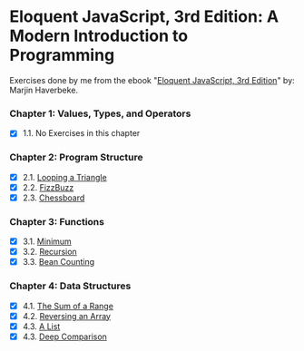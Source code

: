 # Eloquent JavaScript, 3rd Edition: A Modern Introduction to Programming

Exercises done by me from the ebook "[Eloquent JavaScript, 3rd Edition][1]" by: Marjin Haverbeke.

### Chapter 1: Values, Types, and Operators

-   [x] 1.1. No Exercises in this chapter

### Chapter 2: Program Structure

-   [x] 2.1. [Looping a Triangle](./2_program_structure/triangle.js)
-   [x] 2.2. [FizzBuzz](./2_program_structure/fizz_buzz.js)
-   [x] 2.3. [Chessboard](./2_program_structure/chessboard.js)

### Chapter 3: Functions

-   [x] 3.1. [Minimum](./3_functions/minimum.js)
-   [x] 3.2. [Recursion](./3_functions/recursion.js)
-   [x] 3.3. [Bean Counting](./3_functions/bean_counting.js)

### Chapter 4: Data Structures

-   [x] 4.1. [The Sum of a Range](./4_data_structures/range_sum.js)
-   [x] 4.2. [Reversing an Array](./4_data_structures/reverse_array.js)
-   [x] 4.3. [A List](./4_data_structures/a_list.js)
-   [x] 4.3. [Deep Comparison](./4_data_structures/deep_comparison.js)

[1]: https://eloquentjavascript.net/
